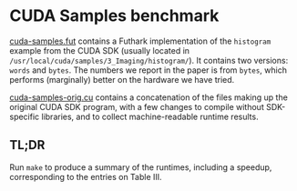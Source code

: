 # CUDA Samples benchmark

[cuda-samples.fut](cuda-samples.fut) contains a Futhark implementation
of the `histogram` example from the CUDA SDK (usually located in
`/usr/local/cuda/samples/3_Imaging/histogram/`).  It contains two
versions: `words` and `bytes`.  The numbers we report in the paper is
from `bytes`, which performs (marginally) better on the hardware we
have tried.

[cuda-samples-orig.cu](cuda-samples-orig.cu) contains a concatenation
of the files making up the original CUDA SDK program, with a few
changes to compile without SDK-specific libraries, and to collect
machine-readable runtime results.

## TL;DR

Run `make` to produce a summary of the runtimes, including a speedup,
corresponding to the entries on Table III.
